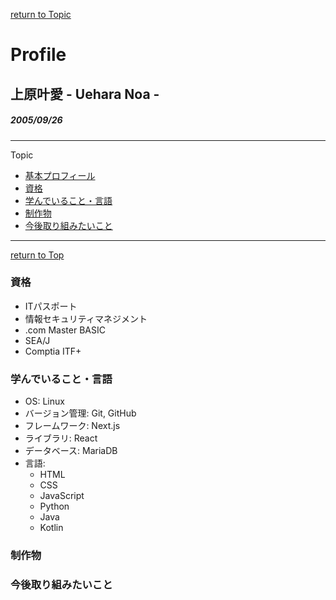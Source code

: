 [return to Topic](#Topic)
# Profile
## 上原叶愛 - Uehara Noa -
##### 2005/09/26
---
Topic
- [基本プロフィール](#Profile)  
- [資格](#資格)
- [学んでいること・言語](###学んでいること・言語)  
- [制作物](###制作物)
- [今後取り組みたいこと](###今後取り組みたいこと)  
---
[return to Top](#Topic)
### 資格
- ITパスポート  
- 情報セキュリティマネジメント  
- .com Master BASIC  
- SEA/J  
- Comptia ITF+  

### 学んでいること・言語
- OS: Linux  
- バージョン管理: Git, GitHub  
- フレームワーク: Next.js  
- ライブラリ: React  
- データベース: MariaDB  
- 言語:  
    - HTML  
    - CSS  
    - JavaScript  
    - Python  
    - Java  
    - Kotlin  
  
### 制作物  
  
### 今後取り組みたいこと



<!--
**itc-s24006/itc-s24006** is a ✨ _special_ ✨ repository because its `README.md` (this file) appears on your GitHub profile.

Here are some ideas to get you started:

- 🔭 I’m currently working on ...
- 🌱 I’m currently learning ...
- 👯 I’m looking to collaborate on ...
- 🤔 I’m looking for help with ...
- 💬 Ask me about ...
- 📫 How to reach me: ...
- 😄 Pronouns: ...
- ⚡ Fun fact: ...
-->
